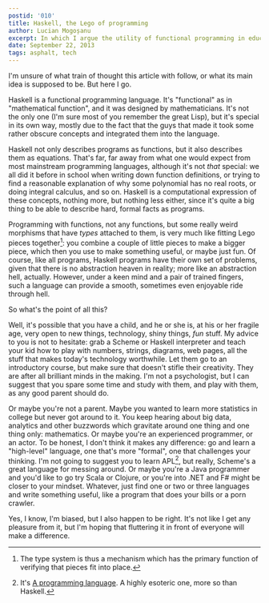 ```yaml
---
postid: '010'
title: Haskell, the Lego of programming
author: Lucian Mogoșanu
excerpt: In which I argue the utility of functional programming in education and day-to-day activities.
date: September 22, 2013
tags: asphalt, tech
---
```


I'm unsure of what train of thought this article with follow, or what its main
idea is supposed to be. But here I go.

Haskell is a functional programming language. It's "functional" as in
"mathematical function", and it was designed by mathematicians. It's not the
only one (I'm sure most of you remember the great Lisp), but it's special in
its own way, mostly due to the fact that the guys that made it took some rather
obscure concepts and integrated them into the language.

Haskell not only describes programs as functions, but it also describes them as
equations. That's far, far away from what one would expect from most mainstream
programming languages, although it's not *that* special: we all did it before
in school when writing down function definitions, or trying to find a
reasonable explanation of why some polynomial has no real roots, or doing
integral calculus, and so on. Haskell is a computational expression of these
concepts, nothing more, but nothing less either, since it's quite a big thing
to be able to describe hard, formal facts as programs.

Programming with functions, not any functions, but some really weird morphisms
that have *types* attached to them, is very much like fitting Lego pieces
together[^1]: you combine a couple of little pieces to make a bigger piece,
which then you use to make something useful, or maybe just fun. Of course, like
all programs, Haskell programs have their own set of problems, given that there
is no abstraction heaven in reality; more like an abstraction hell, actually.
However, under a keen mind and a pair of trained fingers, such a language can
provide a smooth, sometimes even enjoyable ride through hell.

So what's the point of all this?

Well, it's possible that you have a child, and he or she is, at his or her
fragile age, very open to new things, technology, shiny things, *fun* stuff. My
advice to you is not to hesitate: grab a Scheme or Haskell interpreter and
teach your kid how to play with numbers, strings, diagrams, web pages, all the
stuff that makes today's technology worthwhile. Let them go to an introductory
course, but make sure that doesn't stifle their creativity. They are after all
brilliant minds in the making. I'm not a psychologist, but I can suggest that
you spare some time and study with them, and play with them, as any good parent
should do.

Or maybe you're not a parent. Maybe you wanted to learn more statistics in
college but never got around to it. You keep hearing about big data, analytics
and other buzzwords which gravitate around one thing and one thing only:
mathematics. Or maybe you're an experienced programmer, or an actor. To be
honest, I don't think it makes any difference: go and learn a "high-level"
language, one that's more "formal", one that challenges your thinking. I'm not
going to suggest you to learn APL[^2], but really, Scheme's a great language
for messing around. Or maybe you're a Java programmer and you'd like to go try
Scala or Clojure, or you're into .NET and F# might be closer to your mindset.
Whatever, just find one or two or three languages and write something useful,
like a program that does your bills or a porn crawler.

Yes, I know, I'm biased, but I also happen to be right. It's not like I get any
pleasure from it, but I'm hoping that fluttering it in front of everyone will
make a difference.

[^1]: The type system is thus a mechanism which has the primary function of
verifying that pieces fit into place.

[^2]: It's [A programming language][1]. A highly esoteric one, more so than
Haskell.

[1]: http://groups.engin.umd.umich.edu/CIS/course.des/cis400/apl/apl.html
